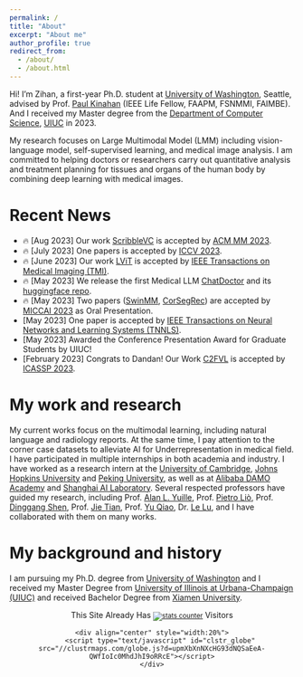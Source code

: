 ```yaml
---
permalink: /
title: "About"
excerpt: "About me"
author_profile: true
redirect_from: 
  - /about/
  - /about.html
---
```


Hi! I’m Zihan, a first-year Ph.D. student at [University of Washington](https://www.washington.edu/), Seattle, advised by Prof. [Paul Kinahan](https://rad.washington.edu/radiology-personnel/kinahan/) (IEEE Life Fellow, FAAPM, FSNMMI, FAIMBE). And I received my Master degree from the [Department of Computer Science](https://cs.illinois.edu/), [UIUC](https://illinois.edu/) in 2023. 

My research focuses on Large Multimodal Model (LMM) including vision-language model, self-supervised learning, and medical image analysis. I am committed to helping doctors or researchers carry out quantitative analysis and treatment planning for tissues and organs of the human body by combining deep learning with medical images.

Recent News
======
* <span class='emoji'>🔥</span> [Aug 2023] Our work [ScribbleVC](https://github.com/HUANGLIZI/ScribbleVC) is accepted by [ACM MM 2023](https://www.acmmm2023.org/).
* <span class='emoji'>🔥</span> [July 2023] One papers is accepted by [ICCV 2023](https://iccv2023.thecvf.com/).
* <span class='emoji'>🔥</span> [June 2023] Our work [LViT](https://github.com/HUANGLIZI/LViT) is accepted by [IEEE Transactions on Medical Imaging (TMI)](https://ieeexplore.ieee.org/xpl/RecentIssue.jsp?punumber=42).
* <span class='emoji'>🔥</span> [May 2023] We release the first Medical LLM [ChatDoctor](https://github.com/kent0n-li/chatdoctor) and its [huggingface repo](https://huggingface.co/zl111/ChatDoctor).
* <span class='emoji'>🔥</span> [May 2023] Two papers ([SwinMM](https://github.com/UCSC-VLAA/SwinMM), [CorSegRec](https://link.springer.com/chapter/10.1007/978-3-031-43898-1_64)) are accepted by [MICCAI 2023](https://conferences.miccai.org/2023/en/) as Oral Presentation.
* [May 2023] One paper is accepted by [IEEE Transactions on Neural Networks and Learning Systems (TNNLS)](https://ieeexplore.ieee.org/xpl/RecentIssue.jsp?punumber=5962385).
* [May 2023] Awarded the Conference Presentation Award for Graduate Students by UIUC!
* [February 2023] Congrats to Dandan! Our Work [C2FVL](https://github.com/HUANGLIZI/C2FVL) is accepted by [ICASSP 2023](https://2023.ieeeicassp.org/).

My work and research
======
My current works focus on the multimodal learning, including natural language and radiology reports. At the same time, I pay attention to the corner case datasets to alleviate AI for Underrepresentation in medical field. I have participated in multiple internships in both academia and industry. I have worked as a research intern at the [University of Cambridge](https://www.cam.ac.uk/), [Johns Hopkins University](https://www.jhu.edu/) and [Peking University](https://english.pku.edu.cn/), as well as at [Alibaba DAMO Academy](https://damo.alibaba.com/?lang=en) and [Shanghai AI Laboratory](https://www.shlab.org.cn/). Several respected professors have guided my research, including Prof. [Alan L. Yuille](https://www.cs.jhu.edu/~ayuille/), Prof. [Pietro Liò](https://www.cl.cam.ac.uk/~pl219/), Prof. [Dinggang Shen](https://scholar.google.com/citations?user=v6VYQC8AAAAJ&hl=EN), Prof. [Jie Tian](http://www.mitk.net.cn/tian/), Prof. [Yu Qiao](https://scholar.google.com/citations?user=gFtI-8QAAAAJ), Dr. [Le Lu](https://www.cs.jhu.edu/~lelu/), and I have collaborated with them on many works.

My background and history
======
I am pursuing my Ph.D. degree from [University of Washington](https://www.washington.edu/) and I received my Master Degree from [University of Illinois at Urbana-Champaign (UIUC)](https://illinois.edu/) and received Bachelor Degree from [Xiamen University](https://en.xmu.edu.cn/main.htm).

<div align="center">
    <div align="center">
        This Site Already Has  
            <small><a href="https://www.easycounter.com/">
            <img src="https://www.easycounter.com/counter.php?zl111"
            border="0" alt="stats counter"></a></small> 
         Visitors
    </div>

  
    <div align="center" style="width:20%">
        <script type="text/javascript" id="clstr_globe" src="//clustrmaps.com/globe.js?d=upmXbXnNXcHG93dNQSaEeA-QWfIoIc0MhdJhI9oRRcE"></script>
    </div>
</div>
